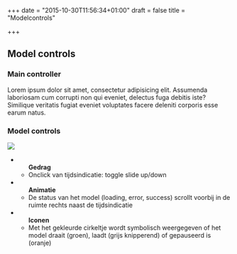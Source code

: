 +++
date = "2015-10-30T11:56:34+01:00"
draft = false
title = "Modelcontrols"

+++

Model controls
--------------


<div class="panel panel-default">
  <div class="panel-heading">
    <h3 class="panel-title">Main controller</h3>
  </div>
  <div class="panel-body">
    Lorem ipsum dolor sit amet, consectetur adipisicing elit. Assumenda laboriosam cum corrupti non qui eveniet, delectus fuga debitis iste? Similique veritatis fugiat eveniet voluptates facere deleniti corporis esse earum natus.
  </div>
</div>




<div class="panel panel-default">
  <div class="panel-heading">
    <h3 class="panel-title">Model controls</h3>
  </div>
  <div class="panel-body" style="overflow:hidden;">
    <img src="/threedi-styleguide/images/ui/ui-model-controls.png" align="left" ></a>
  </div>
  <ul class="list-group">
    <li class="list-group-item">
    	<ul>
	    	<strong>Gedrag</strong>
      <li>Onclick van tijdsindicatie: toggle slide up/down</li>
		</ul>
    <li class="list-group-item">
    	<ul>
	    	<strong>Animatie</strong>
      <li>De status van het model (loading, error, success) scrollt voorbij in de ruimte rechts naast de tijdsindicatie</li>
		</ul>    
    </li>    
    <li class="list-group-item">
    	<ul>
	    	<strong>Iconen</strong>
      <li>Met het gekleurde cirkeltje wordt symbolisch weergegeven of het model draait (groen), laadt (grijs knipperend) of gepauseerd is (oranje)</li>
		</ul>    
    </li>    
  </ul>  
</div>
